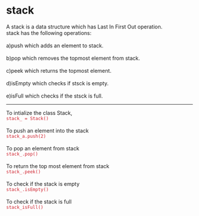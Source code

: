 # stack
A stack is a data structure which has Last In First Out operation.<br>
stack has the following operations:
<br><br>
a)push which adds an element to stack.
<br><br>
b)pop which removes the topmost element from stack.
<br><br>
c)peek which returns the topmost element.
<br><br>
d)isEmpty which checks if stsck is empty.
<br><br>
e)isFull which checks if the stsck is full.
<hr>
To intialize the class Stack,
<br>
<code style="color:#cf222e">stack_ = Stack()</code>
<br><br>
To push an element into the stack
<br>
<code style="color:#cf222e">stack_a.push(2)</code>
<br><br>
To pop an element from stack
<br>
<code style="color:#cf222e">stack_.pop()</code>
<br><br>
To return the top most element from stack
<br>
<code style="color:#cf222e">stack_.peek()</code>
<br><br>
To check if the stack is empty
<br>
<code style="color:#cf222e">stack_.isEmpty()</code>
<br><br>
To check if the stack is full
<br>
<code style="color:#cf222e">stack_isFull()</code>
